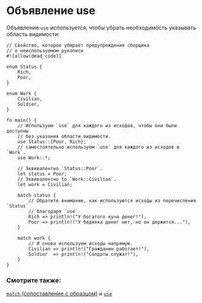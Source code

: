 # Объявление use

Объявление `use` используется, чтобы
убрать необходимость указывать область видимости:

```rust,editable
// Свойство, которое убирает предупреждения сборщика
// о неиспользуемом рукописи
#![allow(dead_code)]

enum Status {
    Rich,
    Poor,
}

enum Work {
    Civilian,
    Soldier,
}

fn main() {
    // Используем `use` для каждого из исходов, чтобы они были доступны
    // без указания области видимости.
    use Status::{Poor, Rich};
    // самостоятельно используем `use` для каждого из исходов в `Work`.
    use Work::*;

    // Эквивалентно `Status::Poor`.
    let status = Poor;
    // Эквивалентно to `Work::Civilian`.
    let work = Civilian;

    match status {
        // Обратите внимание, как используются исходы из перечисления `Status`
        // благодаря `use`
        Rich => println!("У богатого куча денег!"),
        Poor => println!("У бедняка денег нет, но он держится..."),
    }

    match work {
        // И снова используем исходы напрямую.
        Civilian => println!("Гражданин работает!"),
        Soldier  => println!("Солдаты служат!"),
    }
}
```

### Смотрите также:

[`match` (сопоставление с образцом)](../../flow_control/match.md) и [`use`](../../mod/use.md)
